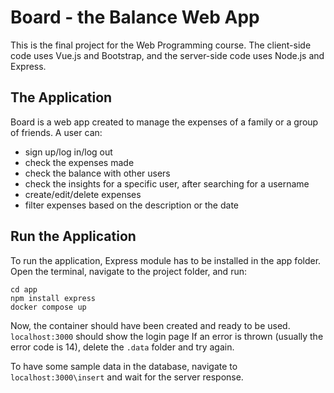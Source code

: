 # Board - the Balance Web App
This is the final project for the Web Programming course. The client-side code uses Vue.js and Bootstrap, and the server-side code uses Node.js and Express.

## The Application
Board is a web app created to manage the expenses of a family or a group of friends.
A user can:
- sign up/log in/log out
- check the expenses made
- check the balance with other users
- check the insights for a specific user, after searching for a username
- create/edit/delete expenses
- filter expenses based on the description or the date

## Run the Application

To run the application, Express module has to be installed in the app folder.
Open the terminal, navigate to the project folder, and run:
```
cd app
npm install express
docker compose up
```
Now, the container should have been created and ready to be used. ```localhost:3000``` should show the login page
If an error is thrown (usually the error code is 14), delete the ```.data``` folder and try again.

To have some sample data in the database, navigate to ```localhost:3000\insert``` and wait for the server response. 
